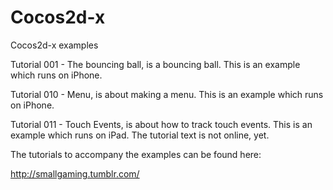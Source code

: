 Cocos2d-x
=========

Cocos2d-x examples

Tutorial 001 - The bouncing ball, is a bouncing ball. This is an example which runs on
iPhone.

Tutorial 010 - Menu, is about making a menu. This is an example which runs on iPhone.

Tutorial 011 - Touch Events, is about how to track touch events. This is an example which runs on iPad. The tutorial text is not online, yet.

The tutorials to accompany the examples can be found here:

http://smallgaming.tumblr.com/
